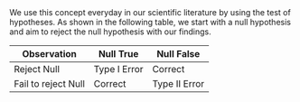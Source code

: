 ## 
We use this concept everyday in our scientific literature by using the test of hypotheses. As shown in the following table, we start with a null hypothesis and aim to reject the null hypothesis with our findings. 

| Observation         | Null True       |Null False    |
|---------------------|-----------------|--------------|
| Reject Null         | Type I Error    | Correct      |
| Fail to reject Null | Correct         | Type II Error|